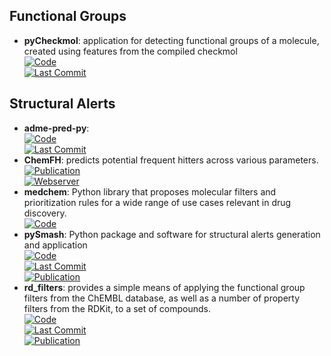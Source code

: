 
## **Functional Groups**
- **pyCheckmol**: application for detecting functional groups of a molecule, created using features from the compiled checkmol  
	[![Code](https://img.shields.io/github/stars/jeffrichardchemistry/pyCheckmol?style=for-the-badge&logo=github)](https://github.com/jeffrichardchemistry/pyCheckmol)  
	[![Last Commit](https://img.shields.io/github/last-commit/jeffrichardchemistry/pyCheckmol?style=for-the-badge&logo=github)](https://github.com/jeffrichardchemistry/pyCheckmol)  

## **Structural Alerts**
- **adme-pred-py**:   
	[![Code](https://img.shields.io/github/stars/ikmckenz/adme-pred-py?style=for-the-badge&logo=github)](https://github.com/ikmckenz/adme-pred-py)  
	[![Last Commit](https://img.shields.io/github/last-commit/ikmckenz/adme-pred-py?style=for-the-badge&logo=github)](https://github.com/ikmckenz/adme-pred-py)  
- **ChemFH**: predicts potential frequent hitters across various parameters.  
	[![Publication](https://img.shields.io/badge/Publication-Citations:0-blue?style=for-the-badge&logo=bookstack)](https://doi.org/10.1093/nar/gkae424)  
	[![Webserver](https://img.shields.io/badge/Webserver-online-brightgreen?style=for-the-badge&logo=cachet&logoColor=65FF8F)](https://chemfh.scbdd.com/)  
- **medchem**: Python library that proposes molecular filters and prioritization rules for a wide range of use cases relevant in drug discovery.  
	[![Code](https://img.shields.io/badge/Code)](https://medchem-docs.datamol.io/stable/)
- **pySmash**: Python package and software for structural alerts generation and application  
	[![Code](https://img.shields.io/github/stars/kotori-y/pySmash?style=for-the-badge&logo=github)](https://github.com/kotori-y/pySmash)  
	[![Last Commit](https://img.shields.io/github/last-commit/kotori-y/pySmash?style=for-the-badge&logo=github)](https://github.com/kotori-y/pySmash)  
	[![Publication](https://img.shields.io/badge/Publication-Citations:9-blue?style=for-the-badge&logo=bookstack)](https://doi.org/10.1093/bib/bbab017)  
- **rd_filters**: provides a simple means of applying the functional group filters from the ChEMBL database, as well as a number of property filters from the RDKit, to a set of compounds.  
	[![Code](https://img.shields.io/github/stars/PatWalters/rd_filters?style=for-the-badge&logo=github)](https://github.com/PatWalters/rd_filters)  
	[![Last Commit](https://img.shields.io/github/last-commit/PatWalters/rd_filters?style=for-the-badge&logo=github)](https://github.com/PatWalters/rd_filters)  
	[![Publication](https://img.shields.io/badge/Publication-Citations:2886-blue?style=for-the-badge&logo=bookstack)](https://doi.org/10.1021/jm901137j)  
